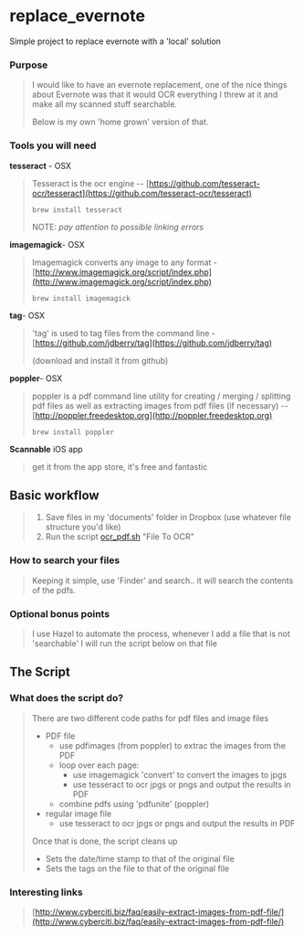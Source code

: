 # replace_evernote
Simple project to replace evernote with a 'local' solution

### Purpose

> I would like to have an evernote replacement, one of the nice things about Evernote was that it would OCR everything I threw at it and make all my scanned stuff searchable.
>
>  Below is my own 'home grown' version of that.

### Tools you will need

**tesseract** - OSX

> Tesseract is the ocr engine -- [https://github.com/tesseract-ocr/tesseract](https://github.com/tesseract-ocr/tesseract)
> 
> `brew install tesseract`
> 
> NOTE: *pay attention to possible linking errors*

**imagemagick**- OSX
> Imagemagick converts any image to any format - [http://www.imagemagick.org/script/index.php](http://www.imagemagick.org/script/index.php)
> 
> `brew install imagemagick`
 
**tag**- OSX
> 'tag' is used to tag files from the command line - [https://github.com/jdberry/tag](https://github.com/jdberry/tag)
> 
> (download and install it from github)
 
 **poppler**- OSX
> poppler is a pdf command line utility for creating / merging / splitting pdf files as well as extracting images from pdf files (if necessary) -- [http://poppler.freedesktop.org](http://poppler.freedesktop.org)
> 
> `brew install poppler`
> 

**Scannable** iOS app
> get it from the app store, it's free and fantastic

## Basic workflow

> 1. Save files in my 'documents' folder in Dropbox (use whatever file structure you'd like)
> 2. Run the script [ocr_pdf.sh](https://github.com/johnofcamas/replace_evernote/blob/master/scripts/ocr_pdf.sh) "File To OCR" <can be an image or a pdf>

### How to search your files

> Keeping it simple, use 'Finder' and search.. it will search the contents of the pdfs.


### Optional bonus points

> I use Hazel to automate the process, whenever I add a file that is not 'searchable' I will run the script below on that file

## The Script

### What does the script do?

> There are two different code paths for pdf files and image files
> 
> + PDF file
>     + use pdfimages (from poppler) to extrac the images from the PDF
>     + loop over each page:
>        + use imagemagick 'convert' to convert the images to jpgs
>        + use tesseract to ocr jpgs or pngs and output the results in PDF
>     + combine pdfs using 'pdfunite' (poppler)
> + regular image file
>     + use tesseract to ocr jpgs or pngs and output the results in PDF 
> 
> Once that is done, the script cleans up
> + Sets the date/time stamp to that of the original file
> + Sets the tags on the file to that of the original file
> 
> 

### Interesting links
 
>  [http://www.cyberciti.biz/faq/easily-extract-images-from-pdf-file/](http://www.cyberciti.biz/faq/easily-extract-images-from-pdf-file/)

